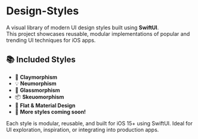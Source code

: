 # Design-Styles

A visual library of modern UI design styles built using **SwiftUI**.  
This project showcases reusable, modular implementations of popular and trending UI techniques for iOS apps.

## 📚 Included Styles

- 🧸 **Claymorphism**
- 💡 **Neumorphism**
- 🧊 **Glassmorphism**
- 📦 **Skeuomorphism**
- 🎨 **Flat & Material Design**
- 🧪 **More styles coming soon!**

Each style is modular, reusable, and built for iOS 15+ using SwiftUI.
Ideal for UI exploration, inspiration, or integrating into production apps.
